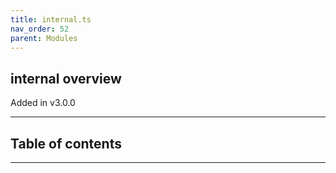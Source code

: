 ```yaml
---
title: internal.ts
nav_order: 52
parent: Modules
---
```


## internal overview

Added in v3.0.0

---

<h2 class="text-delta">Table of contents</h2>

---
